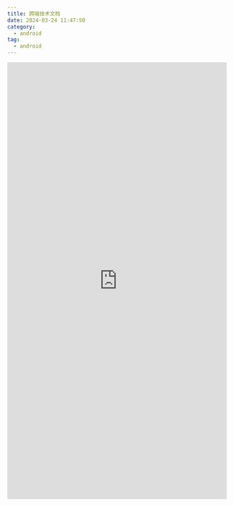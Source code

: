 ```yaml
---
title: 跨端技术文档
date: 2024-03-24 11:47:50
category:
  - android
tag:
  - android
---
```



<body>
<iframe src="https://hw59jj30i1.feishu.cn/docx/OWYodWlf7oBs0nxdIXpcpvF2nWf?from=from_copylink" width="100%" height="1000"  scrolling="no"  frameborder="no"></iframe>
</body>


